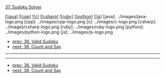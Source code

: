 [37. Sudoku Solver](https://leetcode.com/problems/sudoku-solver/)

[![java]](../java/037-sudoku-solver.md)
[![cpp]](../cpp/037-sudoku-solver.md)
[![c]](../c/037-sudoku-solver.md)
[![csharp]](../csharp/037-sudoku-solver.md)
[![ruby]](../ruby/037-sudoku-solver.md)
[![python]](../python/037-sudoku-solver.md)
[![js]](../js/037-sudoku-solver.md)
[java]: ../images/java-logo.png
[cpp]: ../images/cpp-logo.png
[c]: ../images/c-logo.png
[csharp]: ../images/csharp-logo.png
[ruby]: ../images/ruby-logo.png
[python]: ../images/python-logo.png
[js]: ../images/js-logo.png

- [prev: 36. Valid Sudoku](036-valid-sudoku.md)
- [next: 38. Count and Say](038-count-and-say.md)

---


---

- [prev: 36. Valid Sudoku](036-valid-sudoku.md)
- [next: 38. Count and Say](038-count-and-say.md)
